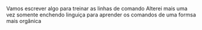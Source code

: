 Vamos escrever algo para treinar as linhas de comando 
Alterei mais uma vez somente enchendo linguiça para aprender os comandos de uma formsa mais orgânica